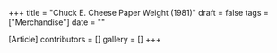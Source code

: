 +++
title = "Chuck E. Cheese Paper Weight (1981)"
draft = false
tags = ["Merchandise"]
date = ""

[Article]
contributors = []
gallery = []
+++